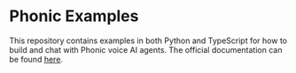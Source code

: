 # Phonic Examples

This repository contains examples in both Python and TypeScript for how to build and chat with Phonic voice AI agents.
The official documentation can be found [here](https://docs.phonic.co).
